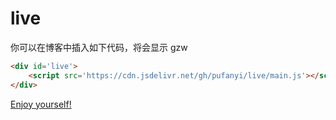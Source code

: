 # live

你可以在博客中插入如下代码，将会显示 gzw

```html
<div id='live'>
    <script src='https://cdn.jsdelivr.net/gh/pufanyi/live/main.js'></script>
</div>
```

[Enjoy yourself!](https://pufanyi.github.io/live)

